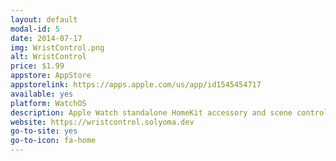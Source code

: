 ```yaml
---
layout: default
modal-id: 5
date: 2014-07-17
img: WristControl.png
alt: WristControl
price: $1.99
appstore: AppStore
appstorelink: https://apps.apple.com/us/app/id1545454717
available: yes
platform: WatchOS
description: Apple Watch standalone HomeKit accessory and scene control app
website: https://wristcontrol.solyoma.dev
go-to-site: yes
go-to-icon: fa-home
---
```

